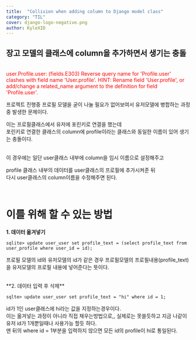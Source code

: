 ```yaml
---
title:  "Collision when adding column to Django model class"
category: "TIL"
cover: django-logo-negative.png
author: KyleXID
---
```


## 장고 모델의 클래스에 column을 추가하면서 생기는 충돌

<br/>
<span style="color:red;">user.Profile.user: (fields.E303) Reverse query name for 'Profile.user' clashes with field name 'User.profile'.</span>  
<span style="color:red;">HINT: Rename field 'User.profile', or add/change a related_name argument to the definition for field 'Profile.user'.</span>


프로젝트 진행중 프로필 모델을 굳이 나눌 필요가 없어보여서 유저모델에 병합하는 과정 중 발생한 문제이다.  

이는 프로필클래스에서 유저에 포린키로 연결을 했는데  
포린키로 연결한 클래스의 column에 profile이라는 클래스와 동일한 이름이 있어 생기는 충돌이다.  

<br/>
이 경우에는 일단 user클래스 내부에 column을 임시 이름으로 설정해주고  

profile 클래스 내부의 데이터를 user클래스의 프로필에 추가시켜준 뒤  
다시 user클래스의 column이름을 수정해주면 된다.  

<br/>

# 이를 위해 할 수 있는 방법

**1. 데이터 옮겨넣기**  

```terminal
sqlite> update user_user set profile_text = (select profile_text from user_profile where user_id = id);
```

프로필 모델의 id와 유저모델의 id가 같은 경우 프로필모델의 프로필내용(profile_text)을 유저모델의 프로필 내용에 넣어준다는 뜻이다.

<br/>
**2. 데이터 입력 후 삭제**  

```terminal
sqlte> update user_user set profile_text = "hi" where id = 1;
```

id가 1인 user클래스에 hi라는 값을 지정하는경우이다.  
이는 옮겨넣는 과정이 아니라 직접 채우는방법으로,, 실제로는 못쓸듯하고 지금 나같이 유저 id가 1개뿐일때나 사용가능 할듯 하다.  
맨 뒤의 where id = 1부분을 입력하지 않으면 모든 id의 profile이 hi로 통일된다.

